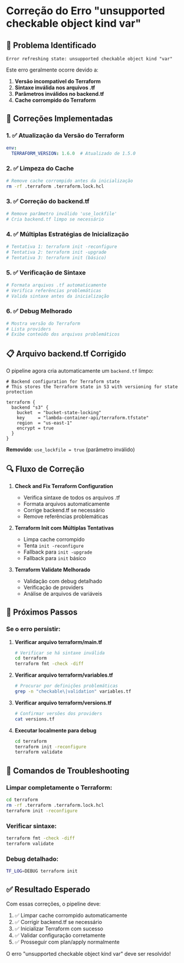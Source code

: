# Correção do Erro "unsupported checkable object kind var"

## 🚨 Problema Identificado

```
Error refreshing state: unsupported checkable object kind "var"
```

Este erro geralmente ocorre devido a:
1. **Versão incompatível do Terraform**
2. **Sintaxe inválida nos arquivos .tf**
3. **Parâmetros inválidos no backend.tf**
4. **Cache corrompido do Terraform**

## 🔧 Correções Implementadas

### 1. ✅ Atualização da Versão do Terraform
```yaml
env:
  TERRAFORM_VERSION: 1.6.0  # Atualizado de 1.5.0
```

### 2. ✅ Limpeza do Cache
```bash
# Remove cache corrompido antes da inicialização
rm -rf .terraform .terraform.lock.hcl
```

### 3. ✅ Correção do backend.tf
```bash
# Remove parâmetro inválido 'use_lockfile'
# Cria backend.tf limpo se necessário
```

### 4. ✅ Múltiplas Estratégias de Inicialização
```bash
# Tentativa 1: terraform init -reconfigure
# Tentativa 2: terraform init -upgrade  
# Tentativa 3: terraform init (básico)
```

### 5. ✅ Verificação de Sintaxe
```bash
# Formata arquivos .tf automaticamente
# Verifica referências problemáticas
# Valida sintaxe antes da inicialização
```

### 6. ✅ Debug Melhorado
```bash
# Mostra versão do Terraform
# Lista providers
# Exibe conteúdo dos arquivos problemáticos
```

## 📋 Arquivo backend.tf Corrigido

O pipeline agora cria automaticamente um `backend.tf` limpo:

```hcl
# Backend configuration for Terraform state
# This stores the Terraform state in S3 with versioning for state protection

terraform {
  backend "s3" {
    bucket  = "bucket-state-locking"
    key     = "lambda-container-api/terraform.tfstate"
    region  = "us-east-1"
    encrypt = true
  }
}
```

**Removido**: `use_lockfile = true` (parâmetro inválido)

## 🔍 Fluxo de Correção

1. **Check and Fix Terraform Configuration**
   - Verifica sintaxe de todos os arquivos .tf
   - Formata arquivos automaticamente
   - Corrige backend.tf se necessário
   - Remove referências problemáticas

2. **Terraform Init com Múltiplas Tentativas**
   - Limpa cache corrompido
   - Tenta `init -reconfigure`
   - Fallback para `init -upgrade`
   - Fallback para `init` básico

3. **Terraform Validate Melhorado**
   - Validação com debug detalhado
   - Verificação de providers
   - Análise de arquivos de variáveis

## 🚀 Próximos Passos

### Se o erro persistir:

1. **Verificar arquivo terraform/main.tf**
   ```bash
   # Verificar se há sintaxe inválida
   cd terraform
   terraform fmt -check -diff
   ```

2. **Verificar arquivo terraform/variables.tf**
   ```bash
   # Procurar por definições problemáticas
   grep -n "checkable\|validation" variables.tf
   ```

3. **Verificar arquivo terraform/versions.tf**
   ```bash
   # Confirmar versões dos providers
   cat versions.tf
   ```

4. **Executar localmente para debug**
   ```bash
   cd terraform
   terraform init -reconfigure
   terraform validate
   ```

## 🔧 Comandos de Troubleshooting

### Limpar completamente o Terraform:
```bash
cd terraform
rm -rf .terraform .terraform.lock.hcl
terraform init -reconfigure
```

### Verificar sintaxe:
```bash
terraform fmt -check -diff
terraform validate
```

### Debug detalhado:
```bash
TF_LOG=DEBUG terraform init
```

## ✅ Resultado Esperado

Com essas correções, o pipeline deve:
1. ✅ Limpar cache corrompido automaticamente
2. ✅ Corrigir backend.tf se necessário
3. ✅ Inicializar Terraform com sucesso
4. ✅ Validar configuração corretamente
5. ✅ Prosseguir com plan/apply normalmente

O erro "unsupported checkable object kind var" deve ser resolvido!